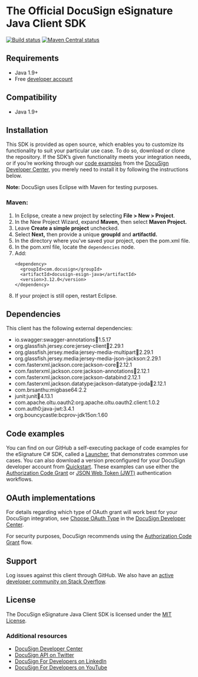 # The Official DocuSign eSignature Java Client SDK

[![Build status][travis-image]][travis-url]
[![Maven Central status][maven-image]][maven-url]

## Requirements
*   Java 1.9+
*   Free [developer account](https://go.docusign.com/sandbox/productshot/?elqCampaignId=16531)

## Compatibility
*   Java 1.9+

## Installation
This SDK is provided as open source, which enables you to customize its functionality to suit your particular use case. To do so, download or clone the repository. If the SDK’s given functionality meets your integration needs, or if you’re working through our [code examples](https://developers.docusign.com/docs/esign-rest-api/how-to/) from the [DocuSign Developer Center](https://developers.docusign.com/), you merely need to install it by following the instructions below.

**Note:** DocuSign uses Eclipse with Maven for testing purposes.

### Maven:
1. In Eclipse, create a new project by selecting **File > New > Project**.
2. In the New Project Wizard, expand **Maven,** then select **Maven Project.**
3. Leave **Create a simple project** unchecked.
4. Select **Next,** then provide a unique **groupId** and **artifactId.**
5. In the directory where you've saved your project, open the pom.xml file.
6. In the pom.xml file, locate the `dependencies` node.
7. Add:  
    ```
    <dependency>
      <groupId>com.docusign</groupId>
      <artifactId>docusign-esign-java</artifactId>
      <version>3.12.0</version>
    </dependency>
    ```
8. If your project is still open, restart Eclipse.

## Dependencies
This client has the following external dependencies:
*   io.swagger:swagger-annotations:jar:1.5.17
*   org.glassfish.jersey.core:jersey-client:jar:2.29.1
*   org.glassfish.jersey.media:jersey-media-multipart:jar:2.29.1
*   org.glassfish.jersey.media:jersey-media-json-jackson:2.29.1
*   com.fasterxml.jackson.core:jackson-core:jar:2.12.1
*   com.fasterxml.jackson.core:jackson-annotations:jar:2.12.1
*   com.fasterxml.jackson.core:jackson-databind:2.12.1
*   com.fasterxml.jackson.datatype:jackson-datatype-joda:jar:2.12.1
*   com.brsanthu:migbase64:2.2
*   junit:junit:jar:4.13.1
*   com.apache.oltu.oauth2:org.apache.oltu.oauth2.client:1.0.2
*   com.auth0:java-jwt:3.4.1
*   org.bouncycastle:bcprov-jdk15on:1.60

## Code examples
You can find on our GitHub a self-executing package of code examples for the eSignature C# SDK, called a [Launcher](https://github.com/docusign/code-examples-java/blob/master/README.md), that demonstrates common use cases. You can also download a version preconfigured for your DocuSign developer account from [Quickstart](https://developers.docusign.com/docs/esign-rest-api/quickstart/). These examples can use either the [Authorization Code Grant](https://developers.docusign.com/esign-rest-api/guides/authentication/oauth2-code-grant) or [JSON Web Token (JWT)](https://developers.docusign.com/esign-rest-api/guides/authentication/oauth2-jsonwebtoken) authentication workflows.

## OAuth implementations
For details regarding which type of OAuth grant will work best for your DocuSign integration, see [Choose OAuth Type](https://developers.docusign.com/platform/auth/choose/) in the [DocuSign Developer Center](https://developers.docusign.com/).

For security purposes, DocuSign recommends using the [Authorization Code Grant](https://developers.docusign.com/esign-rest-api/guides/authentication/oauth2-code-grant) flow.

## Support
Log issues against this client through GitHub. We also have an [active developer community on Stack Overflow](https://stackoverflow.com/questions/tagged/docusignapi).

## License
The DocuSign eSignature Java Client SDK is licensed under the [MIT License](https://github.com/docusign/docusign-java-client/blob/master/LICENSE).

### Additional resources
*   [DocuSign Developer Center](https://developers.docusign.com/)
*   [DocuSign API on Twitter](https://twitter.com/docusignapi)
*   [DocuSign For Developers on LinkedIn](https://www.linkedin.com/showcase/docusign-for-developers/)
*   [DocuSign For Developers on YouTube](https://www.youtube.com/channel/UCJSJ2kMs_qeQotmw4-lX2NQ)

[travis-image]: https://img.shields.io/travis/docusign/docusign-java-client.svg?style=flat
[travis-url]: https://travis-ci.org/docusign/docusign-java-client
[maven-image]: https://img.shields.io/maven-central/v/com.docusign/docusign-esign-java.svg?style=flat
[maven-url]: https://search.maven.org/#search%7Cga%7C1%7Cg%3A%22com.docusign%22
